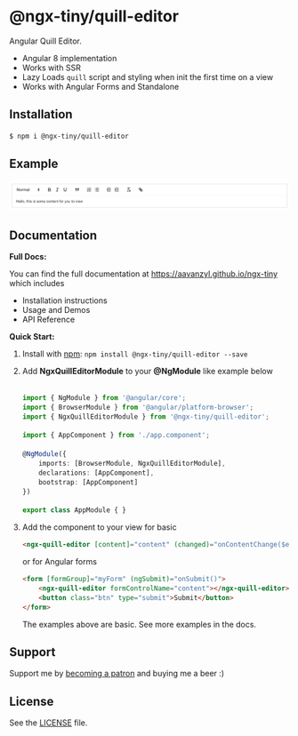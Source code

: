 # @ngx-tiny/quill-editor

Angular Quill Editor.

* Angular 8 implementation
* Works with SSR
* Lazy Loads `quill` script and styling when init the first time on a view 
* Works with Angular Forms and Standalone

## Installation

```sh
$ npm i @ngx-tiny/quill-editor
```


## Example

![Code Highlight Example](https://raw.githubusercontent.com/aavanzyl/ngx-tiny/master/projects/assets/ngx-quill-editor.png)

## Documentation

__Full Docs:__

You can find the full documentation at https://aavanzyl.github.io/ngx-tiny which includes
* Installation instructions
* Usage and Demos
* API Reference

__Quick Start:__

1. Install with [npm](https://www.npmjs.com): `npm install @ngx-tiny/quill-editor --save`

2. Add __NgxQuillEditorModule__ to your __@NgModule__ like example below
    ```typescript

    import { NgModule } from '@angular/core';
    import { BrowserModule } from '@angular/platform-browser';
    import { NgxQuillEditorModule } from '@ngx-tiny/quill-editor';
    
    import { AppComponent } from './app.component';
    
    @NgModule({
        imports: [BrowserModule, NgxQuillEditorModule],
        declarations: [AppComponent],
        bootstrap: [AppComponent]
    })
    
    export class AppModule { }

    ```
 4. Add the component to your view for basic
    ```html
    <ngx-quill-editor [content]="content" (changed)="onContentChange($event)"></ngx-quill-editor>
    ```
    or for Angular forms
    ```html 
    <form [formGroup]="myForm" (ngSubmit)="onSubmit()">
        <ngx-quill-editor formControlName="content"></ngx-quill-editor>
        <button class="btn" type="submit">Submit</button>
    </form>
    ```
    The examples above are basic. See more examples in the docs.
    


## Support

Support me by [becoming a patron](https://www.patreon.com/bePatron?u=27640996) and buying me a beer :) 

## License
See the [LICENSE][license] file.


[license]: /LICENSE
[contributing]: /CONTRIBUTING.md
[docs]: /DOCUMENTATION.md 